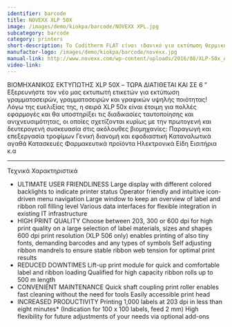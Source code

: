 ```yaml
---
identifier: barcode
title: NOVEXX XLP 50X
image: /images/demo/kiokpa/barcode/NOVEXX XPL.jpg
subcategory: barcode
category: printers
short-description: Το Coditherm FLAT είναι ιδανικό για εκτύπωση θερμικής μεταφοράς σε αντικείμενα με μεγάλες επίπεδες επιφάνειες.
manufactor-logo: /images/demo/kiokpa/barcode/novexx.jpg
manual-link: http://www.novexx.com/wp-content/uploads/2016/08/XLP-50x_A4_1d.EN_.DIR_.0717.V07.pdf
video-link: 
---
```





ΒΙΟΜΗΧΑΝΙΚΟΣ ΕΚΤΥΠΩΤΗΣ XLP 50X – ΤΩΡΑ ΔΙΑΤΙΘΕΤΑΙ ΚΑΙ ΣΕ 6 ”
Εξερευνήστε τον νέο μας εκτυπωτή ετικετών για εκτύπωση γραμματοσειρών, γραμματοσειρών και γραφικών υψηλής ποιότητας! Λόγω της ευελιξίας της, η σειρά XLP 50x είναι έτοιμη για πολλές εφαρμογές και θα υποστηρίξει τις διαδικασίες ταυτοποίησης και ανιχνευσιμότητας, οι οποίες σχετίζονται κυρίως με την πρωτογενή και δευτερογενή συσκευασία στις ακόλουθες βιομηχανίες:
Παραγωγή και επεξεργασία τροφίμων
Γενική διανομή και εφοδιαστική
Καταναλωτικά αγαθά
Κατασκευές
Φαρμακευτικά προϊόντα
Ηλεκτρονικά Είδη
Εισιτήρια κ.α

---




Τεχνικά Χαρακτηριστικά

*    ULTIMATE USER FRIENDLINESS
    Large display with different colored backlights to indicate printer status
    Operator friendly and intuitive icon-driven menu navigation Large window to keep an overview of label and ribbon roll filling level Various data interfaces for flexible integration in existing IT infrastructure
*    HIGH PRINT QUALITY
    Choose between 203, 300 or 600 dpi for high print quality on a large selection of label materials, sizes and shapes
    600 dpi print resolution (XLP 506 only) enables printing of also tiny fonts, demanding barcodes and any types of symbols
    Self adjusting ribbon mandrels to ensure stable ribbon web tension for optimal print results
*    REDUCED DOWNTIMES
    Lift-up print module for quick and comfortable label and ribbon loading
    Qualified for high capacity ribbon rolls up to 500 m length
*    CONVENIENT MAINTENANCE
    Quick shaft coupling print roller enables fast cleaning without the need for tools
    Easily accessible print head
*    INCREASED PRODUCTIVITY
    Printing 1,000 labels at 203 dpi in less than eight minutes* (Indication for 100 x 100 labels, feed 2 mm) High flexibility for future adjustments of your needs via optional add-ons

